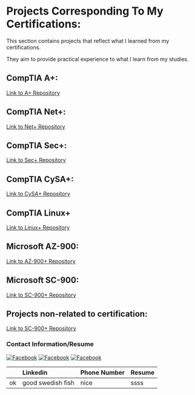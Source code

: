 
# Projects Corresponding To My Certifications:
  
  This section contains projects that reflect what I learned from my certifications.
  
  They aim to provide practical experience to what I learn from my studies. 

## CompTIA A+:
[Link to A+ Repository](./A+/index.md)

## CompTIA Net+:
[Link to Net+ Repository](https://github.com/DParay03/CompTIA.Net)

##  CompTIA Sec+:
[Link to Sec+ Repository](https://github.com/DParay03/CompTIA.Sec)

## CompTIA CySA+:
[Link to CySA+ Repository](https://github.com/DParay03/CompTIA.CySA)

## CompTIA Linux+
[Link to Linux+ Repository](https://github.com/DParay03/CompTIA.Linux)

## Microsoft AZ-900:
[Link to AZ-900+ Repository](https://github.com/DParay03/Microsoft.AZ-900)

## Microsoft SC-900:
[Link to SC-900+ Repository](https://github.com/DParay03/Microsoft.SC-900)

## Projects non-related to certification:
[Link to SC-900+ Repository](https://github.com/DParay03/Non-related)


### Contact Information/Resume
<a href="https://www.facebook.com" target="_blank">
  <img src="facebook-icon.png" alt="Facebook"></a>
  
  <a href="https://www.facebook.com" target="_blank">
  <img src="facebook-icon.png" alt="Facebook"></a>
  
  <a href="https://www.facebook.com" target="_blank">
  <img src="facebook-icon.png" alt="Facebook"></a>

|         | Linkedin          | Phone Number | Resume |
|:-------------|:------------------|:------|:-------|
| ok           | good swedish fish | nice  |  ssss |

